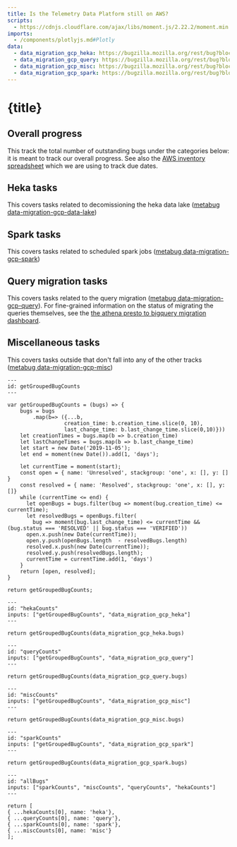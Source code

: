 ```yaml
---
title: Is the Telemetry Data Platform still on AWS?
scripts:
  - https://cdnjs.cloudflare.com/ajax/libs/moment.js/2.22.2/moment.min.js
imports:
  - /components/plotlyjs.md#Plotly
data:
  - data_migration_gcp_heka: https://bugzilla.mozilla.org/rest/bug?blocks=1579435&include_fields=id,last_change_time,status,creation_time
  - data_migration_gcp_query: https://bugzilla.mozilla.org/rest/bug?blocks=1560158&include_fields=id,last_change_time,status,creation_time
  - data_migration_gcp_misc: https://bugzilla.mozilla.org/rest/bug?blocks=1594101&include_fields=id,last_change_time,status,creation_time
  - data_migration_gcp_spark: https://bugzilla.mozilla.org/rest/bug?blocks=1570610&include_fields=id,last_change_time,status,creation_time
---
```


# {title}

## Overall progress

<Plotly data={allBugs} />

This track the total number of outstanding bugs under the categories below: it is meant to track our overall progress. See also the [AWS inventory spreadsheet](https://docs.google.com/spreadsheets/d/1f6fVsEp8FaX6ri98benHexzsHWYU9HMEbNW1poJQd1w/edit#gid=0) which we are using to
track due dates.

## Heka tasks

<Plotly data={hekaCounts} />

This covers tasks related to decomissioning the heka data lake ([metabug data-migration-gcp-data-lake](https://bugzilla.mozilla.org/show_bug.cgi?id=data-migration-gcp-data-lake))

## Spark tasks

<Plotly data={sparkCounts} />

This covers tasks related to scheduled spark jobs ([metabug data-migration-gcp-spark](https://bugzilla.mozilla.org/show_bug.cgi?id=data-migration-gcp-spark))

## Query migration tasks

<Plotly data={queryCounts} />

This covers tasks related to the query migration ([metabug data-migration-gcp-query](https://bugzilla.mozilla.org/show_bug.cgi?id=data-migration-gcp-query)). For fine-grained information on the status of migrating the queries themselves, see the [the athena presto to bigquery migration dashboard](https://sql.telemetry.mozilla.org/dashboard/athena-presto-to-bigquery-migration).

## Miscellaneous tasks

<Plotly data={miscCounts} />

This covers tasks outside that don't fall into any of the other tracks ([metabug data-migration-gcp-misc](https://bugzilla.mozilla.org/show_bug.cgi?id=data-migration-gcp-misc))

```{code-cell} js
---
id: getGroupedBugCounts
---

var getGroupedBugCounts = (bugs) => {
	bugs = bugs
    	.map(b=> ({...b,
                  creation_time: b.creation_time.slice(0, 10),
                  last_change_time: b.last_change_time.slice(0,10)}))
	let creationTimes = bugs.map(b => b.creation_time)
	let lastChangeTimes = bugs.map(b => b.last_change_time)
	let start = new Date('2019-11-05');
	let end = moment(new Date()).add(1, 'days');

	let currentTime = moment(start);
	const open = { name: 'Unresolved', stackgroup: 'one', x: [], y: [] }
	const resolved = { name: 'Resolved', stackgroup: 'one', x: [], y: []}
  	while (currentTime <= end) {
      let openBugs = bugs.filter(bug => moment(bug.creation_time) <= currentTime);
	  let resolvedBugs = openBugs.filter(
        bug => moment(bug.last_change_time) <= currentTime && (bug.status === 'RESOLVED' || bug.status === 'VERIFIED'))
	  open.x.push(new Date(currentTime));
	  open.y.push(openBugs.length  - resolvedBugs.length)
	  resolved.x.push(new Date(currentTime));
	  resolved.y.push(resolvedBugs.length);
      currentTime = currentTime.add(1, 'days')
    }
  	return [open, resolved];
}

return getGroupedBugCounts;
```

```{code-cell} js
---
id: "hekaCounts"
inputs: ["getGroupedBugCounts", "data_migration_gcp_heka"]
---

return getGroupedBugCounts(data_migration_gcp_heka.bugs)
```

```{code-cell} js
---
id: "queryCounts"
inputs: ["getGroupedBugCounts", "data_migration_gcp_query"]
---

return getGroupedBugCounts(data_migration_gcp_query.bugs)
```

```{code-cell} js
---
id: "miscCounts"
inputs: ["getGroupedBugCounts", "data_migration_gcp_misc"]
---

return getGroupedBugCounts(data_migration_gcp_misc.bugs)
```

```{code-cell} js
---
id: "sparkCounts"
inputs: ["getGroupedBugCounts", "data_migration_gcp_spark"]
---

return getGroupedBugCounts(data_migration_gcp_spark.bugs)
```

```{code-cell} js
---
id: "allBugs"
inputs: ["sparkCounts", "miscCounts", "queryCounts", "hekaCounts"]
---

return [
{ ...hekaCounts[0], name: 'heka'},
{ ...queryCounts[0], name: 'query'},
{ ...sparkCounts[0], name: 'spark'},
{ ...miscCounts[0], name: 'misc'}
];
```
